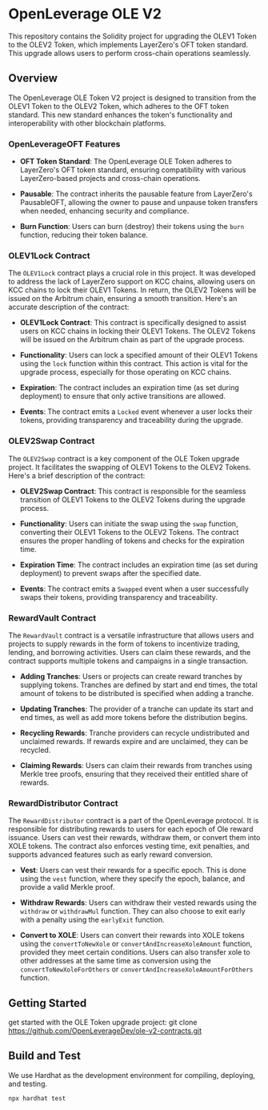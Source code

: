 # OpenLeverage OLE V2

This repository contains the Solidity project for upgrading the OLEV1 Token to the OLEV2 Token, which implements LayerZero's OFT token standard. This upgrade allows users to perform cross-chain operations seamlessly.

## Overview

The OpenLeverage OLE Token V2 project is designed to transition from the OLEV1 Token to the OLEV2 Token, which adheres to the OFT token standard. This new standard enhances the token's functionality and interoperability with other blockchain platforms.

### OpenLeverageOFT Features

- **OFT Token Standard**: The OpenLeverage OLE Token adheres to LayerZero's OFT token standard, ensuring compatibility with various LayerZero-based projects and cross-chain operations.

- **Pausable**: The contract inherits the pausable feature from LayerZero's PausableOFT, allowing the owner to pause and unpause token transfers when needed, enhancing security and compliance.

- **Burn Function**: Users can burn (destroy) their tokens using the `burn` function, reducing their token balance.

### OLEV1Lock Contract

The `OLEV1Lock` contract plays a crucial role in this project. It was developed to address the lack of LayerZero support on KCC chains, allowing users on KCC chains to lock their OLEV1 Tokens. In return, the OLEV2 Tokens will be issued on the Arbitrum chain, ensuring a smooth transition. Here's an accurate description of the contract:

- **OLEV1Lock Contract**: This contract is specifically designed to assist users on KCC chains in locking their OLEV1 Tokens. The  OLEV2 Tokens will be issued on the Arbitrum chain as part of the upgrade process.

- **Functionality**: Users can lock a specified amount of their OLEV1 Tokens using the `lock` function within this contract. This action is vital for the upgrade process, especially for those operating on KCC chains.

- **Expiration**: The contract includes an expiration time (as set during deployment) to ensure that only active transitions are allowed.

- **Events**: The contract emits a `Locked` event whenever a user locks their tokens, providing transparency and traceability during the upgrade.

### OLEV2Swap Contract

The `OLEV2Swap` contract is a key component of the OLE Token upgrade project. It facilitates the swapping of OLEV1 Tokens to the OLEV2 Tokens. Here's a brief description of the contract:

- **OLEV2Swap Contract**: This contract is responsible for the seamless transition of OLEV1 Tokens to the OLEV2 Tokens during the upgrade process.

- **Functionality**: Users can initiate the swap using the `swap` function, converting their OLEV1 Tokens to the OLEV2 Tokens. The contract ensures the proper handling of tokens and checks for the expiration time.

- **Expiration Time**: The contract includes an expiration time (as set during deployment) to prevent swaps after the specified date.

- **Events**: The contract emits a `Swapped` event when a user successfully swaps their tokens, providing transparency and traceability.

### RewardVault Contract

The `RewardVault` contract  is a versatile infrastructure that allows users and projects to supply rewards in the form of tokens to incentivize trading, lending, and borrowing activities. Users can claim these rewards, and the contract supports multiple tokens and campaigns in a single transaction.

- **Adding Tranches**: Users or projects can create reward tranches by supplying tokens. Tranches are defined by start and end times, the total amount of tokens to be distributed is specified when adding a tranche.

- **Updating Tranches**: The provider of a tranche can update its start and end times, as well as add more tokens before the distribution begins.

- **Recycling Rewards**: Tranche providers can recycle undistributed and unclaimed rewards. If rewards expire and are unclaimed, they can be recycled.

- **Claiming Rewards**: Users can claim their rewards from tranches using Merkle tree proofs, ensuring that they received their entitled share of rewards.

### RewardDistributor Contract

The `RewardDistributor` contract is a part of the OpenLeverage protocol. It is responsible for distributing rewards to users for each epoch of Ole reward issuance. Users can vest their rewards, withdraw them, or convert them into XOLE tokens. The contract also enforces vesting time, exit penalties, and supports advanced features such as early reward conversion.

- **Vest**: Users can vest their rewards for a specific epoch. This is done using the `vest` function, where they specify the epoch, balance, and provide a valid Merkle proof.

- **Withdraw Rewards**: Users can withdraw their vested rewards using the `withdraw` or `withdrawMul` function. They can also choose to exit early with a penalty using the `earlyExit` function.

- **Convert to XOLE**: Users can convert their rewards into XOLE tokens using the `convertToNewXole` or `convertAndIncreaseXoleAmount` function, provided they meet certain conditions. Users can also transfer xole to other addresses at the same time as conversion using the `convertToNewXoleForOthers` or `convertAndIncreaseXoleAmountForOthers` function.


## Getting Started
get started with the OLE Token upgrade project:
git clone https://github.com/OpenLeverageDev/ole-v2-contracts.git


## Build and Test
We use Hardhat as the development environment for compiling, deploying, and testing.

`npx hardhat test`
